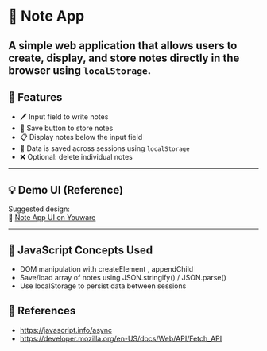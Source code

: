 # 📝 Note App

A simple web application that allows users to create, display, and store notes directly in the browser using `localStorage`.
---

## 🚀 Features

- 🖊️ Input field to write notes  
- 💾 Save button to store notes  
- 📋 Display notes below the input field  
- 🔁 Data is saved across sessions using `localStorage`  
- ❌ Optional: delete individual notes

---

## 💡 Demo UI (Reference)

Suggested design:  
🔗 [Note App UI on Youware](https://www.youware.com/project/vzkhdk3hp4)

---

## 🧠 JavaScript Concepts Used

- DOM manipulation with createElement , appendChild
- Save/load array of notes using JSON.stringify() / JSON.parse()
- Use localStorage to persist data between sessions

## 📝 References

- https://javascript.info/async
- https://developer.mozilla.org/en-US/docs/Web/API/Fetch_API
